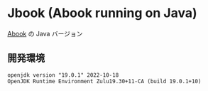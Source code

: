 Jbook (Abook running on Java)
==========
[Abook](https://github.com/m-kishi/Abook) の Java バージョン

開発環境
-----
```
openjdk version "19.0.1" 2022-10-18
OpenJDK Runtime Environment Zulu19.30+11-CA (build 19.0.1+10)
```
